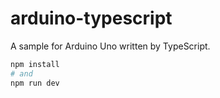 # arduino-typescript
A sample for Arduino Uno written by TypeScript.

```bash
npm install
# and
npm run dev
```
